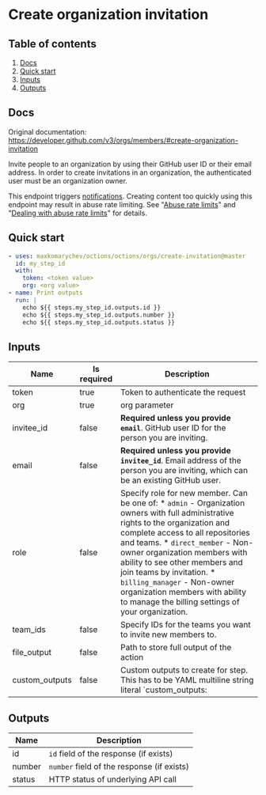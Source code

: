 # Create organization invitation

## Table of contents

1. [Docs](#docs)
1. [Quick start](#quick-start)
1. [Inputs](#inputs)
1. [Outputs](#outputs)

<a name="quick-start" ></a>
## Docs

Original documentation: https://developer.github.com/v3/orgs/members/#create-organization-invitation

Invite people to an organization by using their GitHub user ID or their email address. In order to create invitations in an organization, the authenticated user must be an organization owner.

This endpoint triggers [notifications](https://help.github.com/articles/about-notifications/). Creating content too quickly using this endpoint may result in abuse rate limiting. See "[Abuse rate limits](https://developer.github.com/v3/#abuse-rate-limits)" and "[Dealing with abuse rate limits](https://developer.github.com/v3/guides/best-practices-for-integrators/#dealing-with-abuse-rate-limits)" for details.


<a name="quick start" ></a>
## Quick start

```yaml
- uses: maxkomarychev/octions/octions/orgs/create-invitation@master
  id: my_step_id
  with:
    token: <token value>
    org: <org value>
- name: Print outputs
  run: |
    echo ${{ steps.my_step_id.outputs.id }}
    echo ${{ steps.my_step_id.outputs.number }}
    echo ${{ steps.my_step_id.outputs.status }}
```


<a name="inputs" ></a>
## Inputs

| Name | Is required | Description |
|---|---|---|
|token|true|Token to authenticate the request
|org|true|org parameter
|invitee_id|false|**Required unless you provide `email`**. GitHub user ID for the person you are inviting.
|email|false|**Required unless you provide `invitee_id`**. Email address of the person you are inviting, which can be an existing GitHub user.
|role|false|Specify role for new member. Can be one of:   \* `admin` - Organization owners with full administrative rights to the organization and complete access to all repositories and teams.   \* `direct_member` - Non-owner organization members with ability to see other members and join teams by invitation.   \* `billing_manager` - Non-owner organization members with ability to manage the billing settings of your organization.
|team_ids|false|Specify IDs for the teams you want to invite new members to.
|file_output|false|Path to store full output of the action
|custom_outputs|false|Custom outputs to create for step. This has to be YAML multiline string literal  `custom_outputs: |<newline> output_name:path.in.result`

<a name="outputs" ></a>
## Outputs

| Name | Description |
|---|---|
|id|`id` field of the response (if exists)|
|number|`number` field of the response (if exists)|
|status|HTTP status of underlying API call|

